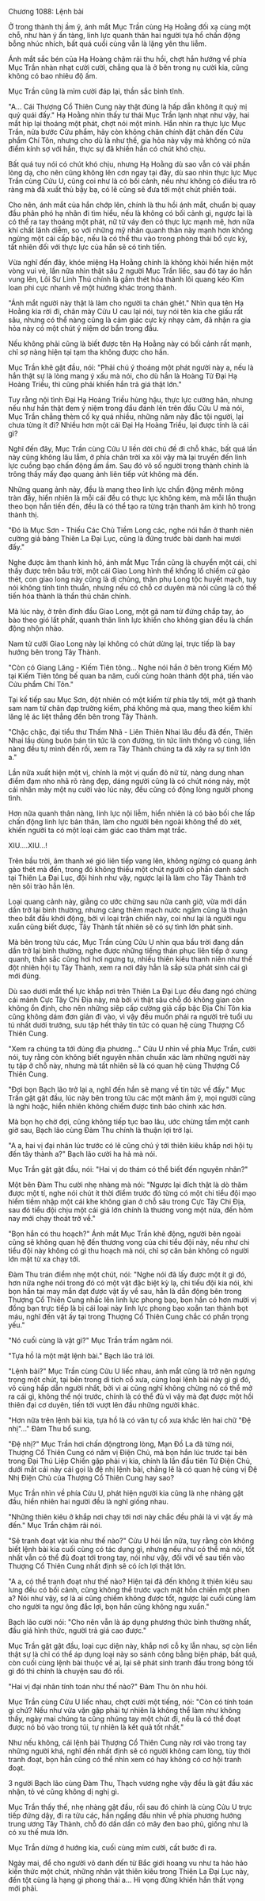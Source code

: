 




Chương 1088: Lệnh bài


Ở trong thành thị ầm ỹ, ánh mắt Mục Trần cùng Hạ Hoằng đối xạ cùng một chỗ, như hàn ý ẩn tàng, linh lực quanh thân hai người tựa hồ chấn động bỗng nhúc nhích, bất quá cuối cùng vẫn là lặng yên thu liễm.

Ánh mắt sắc bén của Hạ Hoàng chậm rãi thu hồi, chợt hắn hướng về phía Mục Trần nhàn nhạt cười cười, chẳng qua là ở bên trong nụ cười kia, cũng không có bao nhiêu độ ấm.

Mục Trần cũng là mỉm cười đáp lại, thần sắc bình tĩnh.

"A... Cái Thượng Cổ Thiên Cung này thật đúng là hấp dẫn không ít quỷ mị quỷ quái đấy." Hạ Hoằng nhìn thấy tư thái Mục Trần lạnh nhạt như vậy, hai mắt híp lại thoáng một phát, chợt nói một mình. Hắn nhìn ra thực lực Mục Trần, nửa bước Cửu phẩm, hãy còn không chân chính đặt chân đến Cửu phẩm Chí Tôn, nhưng cho dù là như thế, gia hỏa này vậy mà không có nửa điểm kính sợ với hắn, thực sự đã khiến hắn có chút khó chịu.

Bất quá tuy nói có chút khó chịu, nhưng Hạ Hoằng dù sao vẫn có vài phần lòng dạ, cho nên cũng không lên cơn ngay tại đây, dù sao nhìn thực lực Mục Trần cùng Cửu U, cũng coi như là có bối cảnh, nếu như không có điều tra rõ ràng mà đã xuất thủ bậy bạ, có lẽ cũng sẽ đưa tới một chút phiền toái.

Cho nên, ánh mắt của hắn chớp lên, chính là thu hồi ánh mắt, chuẩn bị quay đầu phân phó hạ nhân đi tìm hiểu, nếu là không có bối cảnh gì, ngược lại là có thể ra tay thoáng một phát, nữ tử váy đen có thực lực mạnh mẽ, hơn nữa khí chất lãnh diễm, so với những mỹ nhân quanh thân này mạnh hơn không ngừng một cái cấp bậc, nếu là có thể thu vào trong phòng thái bổ cực kỳ, tất nhiên đối với thực lực của hắn sẽ có tinh tiến.

Vừa nghĩ đến đây, khóe miệng Hạ Hoằng chính là không khỏi hiển hiện một vòng vui vẻ, lần nữa nhìn thật sâu 2 người Mục Trần liếc, sau đó tay áo hắn vung lên, Lôi Sư Linh Thú chính là gầm thét hóa thành lôi quang kéo Kim loan phi cực nhanh về một hướng khác trong thành.

"Ánh mắt người này thật là làm cho người ta chán ghét." Nhìn qua tên Hạ Hoằng kia rời đi, chân mày Cửu U cau lại nói, tuy nói tên kia che giấu rất sâu, nhưng có thể nàng cũng là cảm giác cực kỳ nhạy cảm, đã nhận ra gia hỏa này có một chút ý niệm dơ bẩn trong đầu.

Nếu không phải cũng là biết được tên Hạ Hoằng này có bối cảnh rất mạnh, chỉ sợ nàng hiện tại tạm tha không được cho hắn.

Mục Trần khẽ gật đầu, nói: "Phải chú ý thoáng một phát người này a, nếu là hắn thật sự là lòng mang ý xấu mà nói, cho dù hắn là Hoàng Tử Đại Hạ Hoàng Triều, thì cũng phải khiến hắn trả giá thật lớn."

Tuy rằng nội tình Đại Hạ Hoàng Triều hùng hậu, thực lực cường hãn, nhưng nếu như hắn thật đem ý niệm trong đầu đánh lên trên đầu Cửu U mà nói, Mục Trần chẳng thèm cố kỵ quá nhiều, những năm này đắc tội người, lại chưa từng ít đi? Nhiều hơn một cái Đại Hạ Hoàng Triều, lại được tính là cái gì?

Nghĩ đến đây, Mục Trần cùng Cửu U liền dời chủ đề đi chỗ khác, bất quá lần này cũng không lâu lắm, ở phía chân trời xa xôi vậy mà lại truyền đến linh lực cuồng bạo chấn động ầm ầm. Sau đó vô số người trong thành chính là trông thấy mấy đạo quang ảnh liên tiếp vút không mà đến.

Những quang ảnh này, đều là mang theo linh lực chấn động mênh mông tràn đầy, hiển nhiên là mỗi cái đều có thực lực không kém, mà mỗi lần thuận theo bọn hắn tiến đến, đều là có thể tạo ra từng trận thanh âm kinh hô trong thành thị.

"Đó là Mục Sơn - Thiếu Các Chủ Tiềm Long các, nghe nói hắn ở thanh niên cường giả bảng Thiên La Đại Lục, cũng là đứng trước bài danh hai mươi đấy."

Nghe được âm thanh kinh hô, ánh mắt Mục Trần cũng là chuyển một cái, chỉ thấy được trên bầu trời, một cái Giao Long hình thể khổng lồ chiếm cứ gào thét, con giao long này cũng là dị chủng, thân phụ Long tộc huyết mạch, tuy nói không tính tinh thuần, nhưng nếu có chỗ cơ duyên mà nói cũng là có thể tiến hóa thành là thần thú chân chính.

Mà lúc này, ở trên đỉnh đầu Giao Long, một gã nam tử đứng chắp tay, áo bào theo gió lất phất, quanh thân linh lực khiến cho không gian đều là chấn động nhộn nhào.

Nam tử cưỡi Giao Long này lại không có chút dừng lại, trực tiếp là bay hướng bên trong Tây Thành.

"Còn có Giang Lăng - Kiếm Tiên tông... Nghe nói hắn ở bên trong Kiếm Mộ tại Kiếm Tiên tông bế quan ba năm, cuối cùng hoàn thành đột phá, tiến vào Cửu phẩm Chí Tôn."

Tại kế tiếp sau Mục Sơn, đột nhiên có một kiếm từ phía tây tới, một gã thanh sam nam tử chân đạp trường kiếm, phá không mà qua, mang theo kiếm khí lăng lệ ác liệt thẳng đến bên trong Tây Thành.

"Chậc chậc, đại tiểu thư Thấm Nhã - Liên Thiên Nhai lâu đều đã đến, Thiên Nhai lầu dùng buôn bán tin tức là con đường, tin tức linh thông vô cùng, liền nàng đều tự mình đến rồi, xem ra Tây Thành chúng ta đã xảy ra sự tình lớn a."

Lần nữa xuất hiện một vị, chính là một vị quần đỏ nữ tử, nàng dung nhan điềm đạm nho nhã rõ ràng đẹp, dáng người cũng là có chút nóng nảy, một cái nhăn mày một nụ cười vào lúc này, đều cũng có động lòng người phong tình.

Hơn nữa quanh thân nàng, linh lực nội liễm, hiển nhiên là có bảo bối che lấp chấn động linh lực bản thân, làm cho người bên ngoài không thể dò xét, khiến người ta có một loại cảm giác cao thâm mạt trắc.

XIU....XIU...!

Trên bầu trời, âm thanh xé gió liên tiếp vang lên, không ngừng có quang ảnh gào thét mà đến, trong đó không thiếu một chút người có phần danh sách tại Thiên La Đại Lục, đội hình như vậy, ngược lại là làm cho Tây Thành trở nên sôi trào hẳn lên.

Loại quang cảnh này, giằng co ước chừng sau nửa canh giờ, vừa mới dần dần trở lại bình thường, nhưng càng thêm mạch nước ngầm cũng là thuận theo bắt đầu khởi động, bởi vì loại trận chiến này, coi như lại là người ngu xuẩn cũng biết được, Tây Thành tất nhiên sẽ có sự tình lớn phát sinh.

Mà bên trong tửu các, Mục Trần cùng Cửu U nhìn qua bầu trời đang dần dần trở lại bình thường, nghe được những tiếng thán phục liên tiếp ở xung quanh, thần sắc cũng hơi hơi ngưng tụ, nhiều thiên kiêu thanh niên như thế đột nhiên hội tụ Tây Thành, xem ra nơi đây hẳn là sắp sửa phát sinh cái gì mới đúng.

Dù sao dưới mắt thế lực khắp nơi trên Thiên La Đại Lục đều đang ngó chừng cái mảnh Cực Tây Chi Địa này, mà bởi vì thật sâu chỗ đó không gian còn không ổn định, cho nên những siêp cấp cường giả cấp bậc Địa Chí Tôn kia cũng không dám đơn giản đi vào, vì vậy đều muốn phái ra người trẻ tuổi ưu tú nhất dưới trướng, sưu tập hết thảy tin tức có quan hệ cùng Thượng Cổ Thiên Cung.

"Xem ra chúng ta tới đúng địa phương..." Cửu U nhìn về phía Mục Trần, cười nói, tuy rằng còn không biết nguyên nhân chuẩn xác làm những người này tụ tập ở chỗ này, nhưng mà tất nhiên sẽ là có quan hệ cùng Thượng Cổ Thiên Cung.

"Đợi bọn Bạch lão trở lại a, nghĩ đến hắn sẽ mang về tin tức về đấy." Mục Trần gật gật đầu, lúc này bên trong tửu các một mảnh ầm ỹ, mọi người cũng là nghi hoặc, hiển nhiên không chiếm được tình báo chính xác hơn.

Mà bọn họ chờ đợi, cũng không tiếp tục bao lâu, ước chừng tầm một canh giờ sau, Bạch lão cùng Đàm Thu chính là thuận lợi trở lại.

"A a, hai vị đại nhân lúc trước có lẽ cũng chú ý tới thiên kiêu khắp nơi hội tụ đến tây thành a?" Bạch lão cười ha hả mà nói.

Mục Trần gật gật đầu, nói: "Hai vị do thám có thể biết đến nguyên nhân?"

Một bên Đàm Thu cười nhẹ nhàng mà nói: "Ngược lại đích thật là dò thăm được một tí, nghe nói chút ít thời điểm trước đó từng có một chi tiểu đội mạo hiểm tiềm nhập một cái khe không gian ở chỗ sâu trong Cực Tây Chi Địa, sau đó tiểu đội chịu một cái giá lớn chính là thương vong một nửa, đến hôm nay mới chạy thoát trở về."

"Bọn hắn có thu hoạch?" Ánh mắt Mục Trần khẽ động, người bên ngoài cũng sẽ không quan hệ đến thương vong của chi tiểu đội này, nếu như chi tiểu đội này không có gì thu hoạch mà nói, chỉ sợ căn bản không có người lớn mặt từ xa chạy tới.

Đàm Thu trán điểm nhẹ một chút, nói: "Nghe nói đã lấy được một ít gì đó, hơn nữa nghe nói trong đó có một vật đặc biệt kỳ lạ, chi tiểu đội kia nói, khi bọn hắn tại may mắn đạt được vật ấy về sau, hẳn là dẫn động bên trong Thượng Cổ Thiên Cung nhấc lên linh lực phong bạo, bọn hắn có hơn mười vị đồng bạn trực tiếp là bị cái loại này linh lực phong bạo xoắn tan thành bọt máu, nghĩ đến vật ấy tại trong Thượng Cổ Thiên Cung chắc có phần trọng yếu."

"Nó cuối cùng là vật gì?" Mục Trần trầm ngâm nói.

"Tựa hồ là một mặt lệnh bài." Bạch lão trả lời.

"Lệnh bài?" Mục Trần cùng Cửu U liếc nhau, ánh mắt cũng là trở nên ngưng trọng một chút, tại bên trong di tích cổ xưa, cùng loại lệnh bài này gì gì đó, vô cùng hấp dẫn người nhất, bởi vì ai cũng nghĩ không chừng nó có thể mở ra cái gì, không thể nói trước, chính là có thể đủ vì vậy mà đạt được một hồi thiên đại cơ duyên, tiến tới vượt lên đầu những người khác.

"Hơn nữa trên lệnh bài kia, tựa hồ là có văn tự cổ xưa khắc lên hai chữ "Đệ nhị"..." Đàm Thu bổ sung.

"Đệ nhị?" Mục Trần hơi chấn độngtrong lòng, Mạn Đồ La đã từng nói, Thượng Cổ Thiên Cung có năm vị Điện Chủ, mà bọn hắn lúc trước tại bên trong Đại Thú Liệp Chiến gặp phải vị kia, chính là lần đầu tiên Tứ Điện Chủ, dưới mắt cái này cái gọi là đệ nhị lệnh bài, chẳng lẽ là có quan hệ cùng vị Đệ Nhị Điện Chủ của Thượng Cổ Thiên Cung hay sao?

Mục Trần nhìn về phía Cửu U, phát hiện người kia cũng là nhẹ nhàng gật đầu, hiển nhiên hai người đều là nghĩ giống nhau.

"Những thiên kiêu ở khắp nơi chạy tới nơi này chắc đều phải là vì vật ấy mà đến." Mục Trần chậm rãi nói.

"Sẽ tranh đoạt vật kia như thế nào?" Cửu U hỏi lần nữa, tuy rằng còn không biết lệnh bài kia cuối cùng có tác dụng gì, nhưng nếu như có thể mà nói, tốt nhất vẫn có thể đủ đoạt tới trong tay, nói như vậy, đối với về sau tiến vào Thượng Cổ Thiên Cung nhất định sẽ có ích lợi thật lớn.

"A a, có thể tranh đoạt như thế nào? Hiện tại đã đến không ít thiên kiêu sau lưng đều có bối cảnh, cũng không thể trước vạch mặt hỗn chiến một phen a? Nói như vậy, sợ là ai cũng chiếm không được tốt, ngược lại cuối cùng làm cho người ta ngư ông đắc lợi, bọn hắn cũng không ngu xuẩn."

Bạch lão cười nói: "Cho nên vẫn là áp dụng phương thức bình thường nhất, đấu giá hình thức, người trả giá cao được."

Mục Trần gật gật đầu, loại cục diện này, khắp nơi cỗ kỵ lẫn nhau, sợ còn liền thật sự là chỉ có thể áp dụng loại này so sánh công bằng biện pháp, bất quá, còn cuối cùng lệnh bài thuộc về ai, lại sẽ phát sinh tranh đấu trong bóng tối gì đó thì chính là chuyện sau đó rồi.

"Hai vị đại nhân tính toán như thế nào?" Đàm Thu ôn nhu hỏi.

Mục Trần cùng Cửu U liếc nhau, chợt cười một tiếng, nói: "Còn có tính toán gì chứ? Nếu như vừa vặn gặp phải tự nhiên là không thể làm như không thấy, ngày mai chúng ta cũng nhúng tay một chút đi, nếu là có thể đoạt được nó bỏ vào trong túi, tự nhiên là kết quả tốt nhất."

Như nếu không, cái lệnh bài Thượng Cổ Thiên Cung này rơi vào trong tay những người khá, nghĩ đến nhất định sẽ có người không cam lòng, tùy thời tranh đoạt, bọn hắn cũng có thể nhìn xem có hay không có cơ hội tranh đoạt.

3 người Bạch lão cùng Đàm Thu, Thạch vương nghe vậy đều là gật đầu xác nhận, tỏ vẻ cũng không dị nghị gì.

Mục Trần thấy thế, nhẹ nhàng gật đầu, rồi sau đó chính là cùng Cửu U trực tiếp đứng dậy, đi ra tửu các, hắn ngẩng đầu nhìn về phía phương hướng trung ương Tây Thành, chỗ đó dần dần có mây đen bao phủ, giống như là có xu thế mưa lớn.

Mục Trần dừng ở hướng kia, cuối cùng mỉm cười, cất bước đi ra.

Ngày mai, để cho người vô danh đến từ Bắc giới hoang vu như ta hảo hảo kiến thức một chút, những nhân vật thiên kiêu trong Thiên La Đại Lục này, đến tột cùng là hạng gì phong thái a... Hi vọng đừng khiến hắn thất vọng mới phải.




